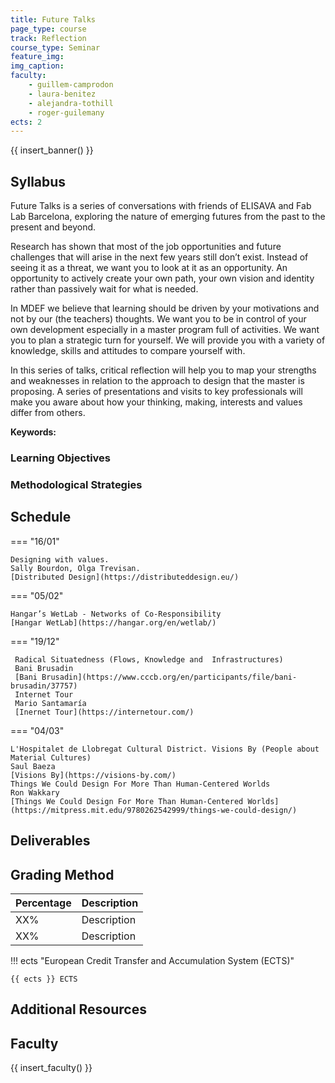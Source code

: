 ```yaml
---
title: Future Talks
page_type: course
track: Reflection
course_type: Seminar
feature_img:
img_caption:
faculty:
    - guillem-camprodon
    - laura-benitez
    - alejandra-tothill
    - roger-guilemany
ects: 2
---
```


{{ insert_banner() }}

## Syllabus

Future Talks is a series of conversations with friends of ELISAVA and Fab Lab Barcelona, exploring the nature of emerging futures from the past to the present and beyond. 

Research has shown that most of the job opportunities and future challenges that will arise in the next few years still don’t exist. Instead of seeing it as a threat, we want you to look at it as an opportunity. An opportunity to actively create your own path, your own vision and identity rather than passively wait for what is needed.

In MDEF we believe that learning should be driven by your motivations and not by our (the teachers) thoughts. We want you to be in control of your own development especially in a master program full of activities. We want you to plan a strategic turn for yourself. We will provide you with a variety of knowledge, skills and attitudes to compare yourself with.

In this series of talks, critical reflection will help you to map your strengths and weaknesses in relation to the approach to design that the master is proposing. A series of presentations and visits to key professionals will make you aware about how your thinking, making, interests and values differ from others. 

**Keywords:**

### Learning Objectives

### Methodological Strategies

## Schedule

=== "16/01"

    Designing with values. 
    Sally Bourdon, Olga Trevisan.
    [Distributed Design](https://distributeddesign.eu/) 
    
=== "05/02"

    Hangar’s WetLab - Networks of Co-Responsibility
    [Hangar WetLab](https://hangar.org/en/wetlab/)

=== "19/12"

     Radical Situatedness (Flows, Knowledge and  Infrastructures)
     Bani Brusadin
     [Bani Brusadin](https://www.cccb.org/en/participants/file/bani-brusadin/37757)
     Internet Tour
     Mario Santamaría
     [Inernet Tour](https://internetour.com/)

=== "04/03"

    L'Hospitalet de Llobregat Cultural District. Visions By (People about Material Cultures)
    Saul Baeza
    [Visions By](https://visions-by.com/) 
    Things We Could Design For More Than Human-Centered Worlds
    Ron Wakkary
    [Things We Could Design For More Than Human-Centered Worlds](https://mitpress.mit.edu/9780262542999/things-we-could-design/)


## Deliverables

## Grading Method

| Percentage  | Description                         |
| ----------- | ------------------------------------|
| XX%         | Description                         |
| XX%         | Description                         |

!!! ects "European Credit Transfer and Accumulation System (ECTS)"

    {{ ects }} ECTS

## Additional Resources

## Faculty

{{ insert_faculty() }}

